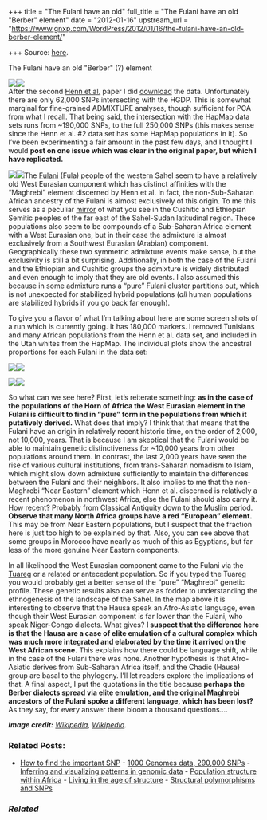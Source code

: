+++
title = "The Fulani have an old"
full_title = "The Fulani have an old \"Berber\" element"
date = "2012-01-16"
upstream_url = "https://www.gnxp.com/WordPress/2012/01/16/the-fulani-have-an-old-berber-element/"

+++
Source: [here](https://www.gnxp.com/WordPress/2012/01/16/the-fulani-have-an-old-berber-element/).

The Fulani have an old "Berber" (?) element

[![](https://i0.wp.com/blogs.discovermagazine.com/gnxp/files/2012/01/800px-Afroasiatic-en.svg_.png?resize=600%2C488)![](https://i0.wp.com/blogs.discovermagazine.com/gnxp/files/2012/01/800px-Afroasiatic-en.svg_.png?resize=600%2C488)](https://i0.wp.com/blogs.discovermagazine.com/gnxp/files/2012/01/800px-Afroasiatic-en.svg_.png)  
After the second [Henn et al.](http://blogs.discovermagazine.com/gnxp/2012/01/between-the-desert-and-the-sea/) paper I did [download](http://bhusers.upf.edu/dcomas/?p=607) the data. Unfortunately there are only 62,000 SNPs intersecting with the HGDP. This is somewhat marginal for fine-grained ADMIXTURE analyses, though sufficient for PCA from what I recall. That being said, the intersection with the HapMap data sets runs from \~190,000 SNPs, to the full 250,000 SNPs (this makes sense since the Henn et al. \#2 data set has some HapMap populations in it). So I’ve been experimenting a fair amount in the past few days, and I thought I would **post on one issue which was clear in the original paper, but which I have replicated.**

  
[![](https://i0.wp.com/blogs.discovermagazine.com/gnxp/files/2012/01/800px-Fulani_Woman_from_Niger.jpg?resize=300%2C200)![](https://i0.wp.com/blogs.discovermagazine.com/gnxp/files/2012/01/800px-Fulani_Woman_from_Niger.jpg?resize=300%2C200)](https://i0.wp.com/blogs.discovermagazine.com/gnxp/files/2012/01/800px-Fulani_Woman_from_Niger.jpg)The [Fulani](https://en.wikipedia.org/wiki/Fula_people) (Fula) people of the western Sahel seem to have a relatively old West Eurasian component which has distinct affinities with the “Maghrebi” element discerned by Henn et al. In fact, the non-Sub-Saharan African ancestry of the Fulani is almost exclusively of this origin. To me this serves as a peculiar [mirror](http://blogs.discovermagazine.com/gnxp/2011/06/flavors-of-afro-asiatic/) of what you see in the Cushitic and Ethiopian Semitic peoples of the far east of the Sahel-Sudan latitudinal region. These populations also seem to be compounds of a Sub-Saharan Africa element with a West Eurasian one, but in their case the admixture is almost exclusively from a Southwest Eurasian (Arabian) component. Geographically these two symmetric admixture events make sense, but the exclusivity is still a bit surprising. Additionally, in both the case of the Fulani and the Ethiopian and Cushitic groups the admixture is widely distributed and even enough to imply that they are old events. I also assumed this because in some admixture runs a “pure” Fulani cluster partitions out, which is not unexpected for stabilized hybrid populations (*all* human populations are stabilized hybrids if you go back far enough).

To give you a flavor of what I’m talking about here are some screen shots of a run which is currently going. It has 180,000 markers. I removed Tunisians and many African populations from the Henn et al. data set, and included in the Utah whites from the HapMap. The individual plots show the ancestral proportions for each Fulani in the data set:

[![](https://i0.wp.com/blogs.discovermagazine.com/gnxp/files/2012/01/fula1.png?resize=538%2C538)![](https://i0.wp.com/blogs.discovermagazine.com/gnxp/files/2012/01/fula1.png?resize=538%2C538)](https://i0.wp.com/blogs.discovermagazine.com/gnxp/files/2012/01/fula1.png)

[![](https://i0.wp.com/blogs.discovermagazine.com/gnxp/files/2012/01/fula2.png?resize=538%2C538)![](https://i0.wp.com/blogs.discovermagazine.com/gnxp/files/2012/01/fula2.png?resize=538%2C538)](https://i0.wp.com/blogs.discovermagazine.com/gnxp/files/2012/01/fula2.png)

So what can we see here? First, let’s reiterate something: **as in the case of the populations of the Horn of Africa the West Eurasian element in the Fulani is difficult to find in “pure” form in the populations from which it putatively derived.** What does that imply? I think that that means that the Fulani have an origin in relatively recent historic time, on the order of 2,000, not 10,000, years. That is because I am skeptical that the Fulani would be able to maintain genetic distinctiveness for \~10,000 years from other populations around them. In contrast, the last 2,000 years have seen the rise of various cultural institutions, from trans-Saharan nomadism to Islam, which might slow down admixture sufficiently to maintain the differences between the Fulani and their neighbors. It also implies to me that the non-Maghrebi “Near Eastern” element which Henn et al. discerned is relatively a recent phenomenon in northwest Africa, else the Fulani should also carry it. How recent? Probably from Classical Antiquity down to the Muslim period. **Observe that many North Africa groups have a red “European” element.** This may be from Near Eastern populations, but I suspect that the fraction here is just too high to be explained by that. Also, you can see above that some groups in Morocco have nearly as much of this as Egyptians, but far less of the more genuine Near Eastern components.

In all likelihood the West Eurasian component came to the Fulani via the [Tuareg](https://en.wikipedia.org/wiki/Tuareg_people) or a related or antecedent population. So if you typed the Tuareg you would probably get a better sense of the “pure” “Maghrebi” genetic profile. These genetic results also can serve as fodder to understanding the ethnogenesis of the landscape of the Sahel. In the map above it is interesting to observe that the Hausa speak an Afro-Asiatic language, even though their West Eurasian component is far lower than the Fulani, who speak Niger-Congo dialects. What gives? **I suspect that the difference here is that the Hausa are a case of elite emulation of a cultural complex which was much more integrated and elaborated by the time it arrived on the West African scene.** This explains how there could be language shift, while in the case of the Fulani there was none. Another hypothesis is that Afro-Asiatic derives from Sub-Saharan Africa itself, and the Chadic (Hausa) group are basal to the phylogeny. I’ll let readers explore the implications of that. A final aspect, I put the quotations in the title because **perhaps the Berber dialects spread via elite emulation, and the original Maghrebi ancestors of the Fulani spoke a different language, which has been lost?** As they say, for every answer there bloom a thousand questions….

***Image credit:** [Wikipedia](https://en.wikipedia.org/wiki/File:Fulani_Woman_from_Niger.jpg), [Wikipedia](https://en.wikipedia.org/wiki/File:Afroasiatic-en.svg).*

### Related Posts:

- [How to find the important
  SNP](https://www.gnxp.com/WordPress/2007/04/19/how-to-find-the-important-snp/) - [1000 Genomes data, 290,000
  SNPs](https://www.gnxp.com/WordPress/2015/09/30/1000-genomes-data-290000-snps/) - [Inferring and visualizing patterns in genomic
  data](https://www.gnxp.com/WordPress/2011/02/09/inferring-and-visualizing-patterns-in-genomic-data/) - [Population structure within
  Africa](https://www.gnxp.com/WordPress/2011/03/16/population-structure-within-africa/) - [Living in the age of
  structure](https://www.gnxp.com/WordPress/2016/09/05/living-in-the-age-of-structure/) - [Structural polymorphisms and
  SNPs](https://www.gnxp.com/WordPress/2006/06/30/structural-polymorphisms-and-snps/)

### *Related*

[](https://www.addtoany.com/add_to/facebook?linkurl=https%3A%2F%2Fwww.gnxp.com%2FWordPress%2F2012%2F01%2F16%2Fthe-fulani-have-an-old-berber-element%2F&linkname=The%20Fulani%20have%20an%20old%20%22Berber%22%20%28%3F%29%20element "Facebook")[](https://www.addtoany.com/add_to/twitter?linkurl=https%3A%2F%2Fwww.gnxp.com%2FWordPress%2F2012%2F01%2F16%2Fthe-fulani-have-an-old-berber-element%2F&linkname=The%20Fulani%20have%20an%20old%20%22Berber%22%20%28%3F%29%20element "Twitter")[](https://www.addtoany.com/add_to/email?linkurl=https%3A%2F%2Fwww.gnxp.com%2FWordPress%2F2012%2F01%2F16%2Fthe-fulani-have-an-old-berber-element%2F&linkname=The%20Fulani%20have%20an%20old%20%22Berber%22%20%28%3F%29%20element "Email")[](https://www.addtoany.com/share)
